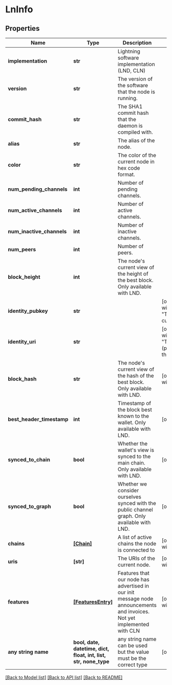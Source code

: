 # LnInfo


## Properties
Name | Type | Description | Notes
------------ | ------------- | ------------- | -------------
**implementation** | **str** | Lightning software implementation (LND, CLN) | 
**version** | **str** | The version of the software that the node is running. | 
**commit_hash** | **str** | The SHA1 commit hash that the daemon is compiled with. | 
**alias** | **str** | The alias of the node. | 
**color** | **str** | The color of the current node in hex code format. | 
**num_pending_channels** | **int** | Number of pending channels. | 
**num_active_channels** | **int** | Number of active channels. | 
**num_inactive_channels** | **int** | Number of inactive channels. | 
**num_peers** | **int** | Number of peers. | 
**block_height** | **int** | The node&#39;s current view of the height of the best block. Only available with LND. | 
**identity_pubkey** | **str** |  | [optional]  if omitted the server will use the default value of "The identity pubkey of the current node."
**identity_uri** | **str** |  | [optional]  if omitted the server will use the default value of "The complete URI (pubkey@physicaladdress:port) the current node."
**block_hash** | **str** | The node&#39;s current view of the hash of the best block. Only available with LND. | [optional]  if omitted the server will use the default value of ""
**best_header_timestamp** | **int** | Timestamp of the block best known to the wallet. Only available with LND. | [optional] 
**synced_to_chain** | **bool** | Whether the wallet&#39;s view is synced to the main chain. Only available with LND. | [optional] 
**synced_to_graph** | **bool** | Whether we consider ourselves synced with the public channel graph. Only available with LND. | [optional] 
**chains** | [**[Chain]**](Chain.md) | A list of active chains the node is connected to | [optional]  if omitted the server will use the default value of []
**uris** | **[str]** | The URIs of the current node. | [optional]  if omitted the server will use the default value of []
**features** | [**[FeaturesEntry]**](FeaturesEntry.md) | Features that our node has advertised in our init message node announcements and invoices. Not yet implemented with CLN | [optional]  if omitted the server will use the default value of []
**any string name** | **bool, date, datetime, dict, float, int, list, str, none_type** | any string name can be used but the value must be the correct type | [optional]

[[Back to Model list]](../README.md#documentation-for-models) [[Back to API list]](../README.md#documentation-for-api-endpoints) [[Back to README]](../README.md)


